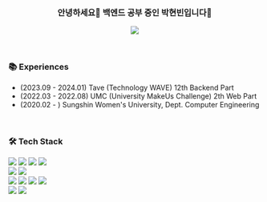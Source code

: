 <h3 align="center"> 안녕하세요👋 백엔드 공부 중인 박현빈입니다🌱</h3>
<p align="center"><img src="https://capsule-render.vercel.app/api?type=waving&color=gradient&customColorList=5&height=300&section=header&text=Hyeonbin%20Park&fontSize=70&animation=fadeIn&fontColor=1C1C1C" /></p>
<br>

### 📚 Experiences 
 - (2023.09 - 2024.01) Tave (Technology WAVE) 12th Backend Part </div>
 - (2022.03 - 2022.08) UMC (University MakeUs Challenge) 2th Web Part </div>
 - (2020.02 - ) Sungshin Women's University, Dept. Computer Engineering </div>
<br>

### 🛠️ Tech Stack
<img src="https://img.shields.io/badge/Java-007396?style=flat-square&logo=Java&logoColor=white"/> <img src="https://img.shields.io/badge/C++-00599C?style=flat-square&logo=c%2B%2B&logoColor=white"/> <img src="https://img.shields.io/badge/Python-3776AB?style=flat-square&logo=Python&logoColor=white"/> <img src="https://img.shields.io/badge/JavaScript-F7DF1E?style=flat-square&logo=JavaScript&logoColor=white"/> 
<br/>
<img src="https://img.shields.io/badge/SpringBoot-6DB33F?style=flat-square&logo=SpringBoot&logoColor=white"/> <img src="https://img.shields.io/badge/Node.js-339933?style=flat-square&logo=Node.js&logoColor=white"/> 
<br/>
<img src="https://img.shields.io/badge/Andoid Studio-3DDC84?style=flat-square&logo=android studio&logoColor=white">
<img src="https://img.shields.io/badge/React Native-61DAFB?style=flat-square&logo=react&logoColor=white"/>
<img src="https://img.shields.io/badge/HTML5-E34F26?style=flat-square&logo=HTML5&logoColor=white"/> 
<img src="https://img.shields.io/badge/CSS3-1572B6?style=flat-square&logo=CSS3&logoColor=white"/>
<br/>
<img src="https://img.shields.io/badge/MySQL-4479A1?style=flat-square&logo=MySQL&logoColor=white"/>
 <img src="https://img.shields.io/badge/AmazonAWS-232F3E?style=flat-square&logo=AmazonAWS&logoColor=white"/> 
<br>

<!--<p><img align="left" src="https://github-readme-stats.vercel.app/api/top-langs?username=hyeonbinn&show_icons=true&locale=en&layout=compact" alt="hyeonbinn" /></p>

<br>

<b><h3 align="center">🌱 Github Stats</h3></b>
<div align=center><img align="center" src="https://github-readme-stats.vercel.app/api?username=hyeonbinn&show_icons=true&locale=en" alt="hyeonbinn" /></div>

<br>

<div align=center><img align="center" src="https://github-readme-streak-stats.herokuapp.com/?user=hyeonbinn&" alt="hyeonbinn" /></div>


**b1urrrr/b1urrrr** is a ✨ _special_ ✨ repository because its `README.md` (this file) appears on your GitHub profile.

Here are some ideas to get you started:

- 🔭 I’m currently working on ...
- 🌱 I’m currently learning ...
- 👯 I’m looking to collaborate on ...
- 🤔 I’m looking for help with ...
- 💬 Ask me about ...
- 📫 How to reach me: ...
- 😄 Pronouns: ...
- ⚡ Fun fact: ...
-->
